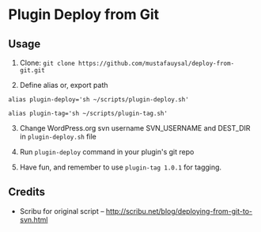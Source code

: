 Plugin Deploy from Git
=====

## Usage

1) Clone: `git clone https://github.com/mustafauysal/deploy-from-git.git`

2) Define alias or, export path
```
alias plugin-deploy='sh ~/scripts/plugin-deploy.sh'

alias plugin-tag='sh ~/scripts/plugin-tag.sh'
```

3) Change WordPress.org svn username SVN_USERNAME and DEST_DIR in `plugin-deploy.sh` file

4) Run `plugin-deploy` command in your plugin's git repo

5) Have fun, and remember to use `plugin-tag 1.0.1` for tagging.


## Credits

* Scribu for original script – http://scribu.net/blog/deploying-from-git-to-svn.html

